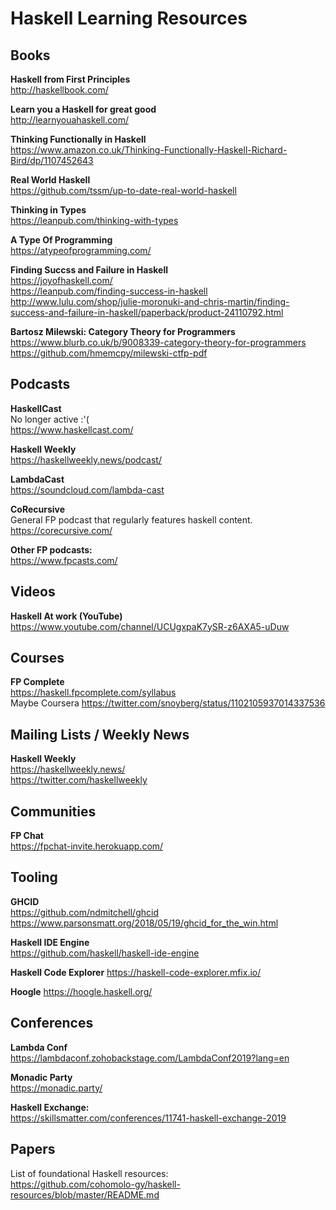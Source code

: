 # Haskell Learning Resources

## Books
**Haskell from First Principles**  
http://haskellbook.com/

**Learn you a Haskell for great good**  
http://learnyouahaskell.com/

**Thinking Functionally in Haskell**  
https://www.amazon.co.uk/Thinking-Functionally-Haskell-Richard-Bird/dp/1107452643

**Real World Haskell**  
https://github.com/tssm/up-to-date-real-world-haskell

**Thinking in Types**  
https://leanpub.com/thinking-with-types

**A Type Of Programming**  
https://atypeofprogramming.com/

**Finding Succss and Failure in Haskell**  
https://joyofhaskell.com/  
https://leanpub.com/finding-success-in-haskell   
http://www.lulu.com/shop/julie-moronuki-and-chris-martin/finding-success-and-failure-in-haskell/paperback/product-24110792.html  

**Bartosz Milewski: Category Theory for Programmers**  
https://www.blurb.co.uk/b/9008339-category-theory-for-programmers  
https://github.com/hmemcpy/milewski-ctfp-pdf  

## Podcasts

**HaskellCast**  
No longer active :'(  
https://www.haskellcast.com/

**Haskell Weekly**    
https://haskellweekly.news/podcast/

**LambdaCast**  
https://soundcloud.com/lambda-cast

**CoRecursive**  
General FP podcast that regularly features haskell content.  
https://corecursive.com/

**Other FP podcasts:**  
https://www.fpcasts.com/


## Videos
**Haskell At work (YouTube)**  
https://www.youtube.com/channel/UCUgxpaK7ySR-z6AXA5-uDuw

## Courses

**FP Complete**  
https://haskell.fpcomplete.com/syllabus  
Maybe Coursera https://twitter.com/snoyberg/status/1102105937014337536

## Mailing Lists / Weekly News
**Haskell Weekly**  
https://haskellweekly.news/  
https://twitter.com/haskellweekly


## Communities
**FP Chat**  
https://fpchat-invite.herokuapp.com/

## Tooling
**GHCID**  
https://github.com/ndmitchell/ghcid  
https://www.parsonsmatt.org/2018/05/19/ghcid_for_the_win.html


**Haskell IDE Engine**  
https://github.com/haskell/haskell-ide-engine

**Haskell Code Explorer**
https://haskell-code-explorer.mfix.io/

**Hoogle**
https://hoogle.haskell.org/


## Conferences
**Lambda Conf**  
https://lambdaconf.zohobackstage.com/LambdaConf2019?lang=en

**Monadic Party**  
https://monadic.party/

**Haskell Exchange:**  
https://skillsmatter.com/conferences/11741-haskell-exchange-2019

## Papers
List of foundational Haskell resources:   
https://github.com/cohomolo-gy/haskell-resources/blob/master/README.md

